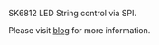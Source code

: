 SK6812 LED String control via SPI.

Please visit [blog](https://innomatic.blogspot.ca) for more information.
